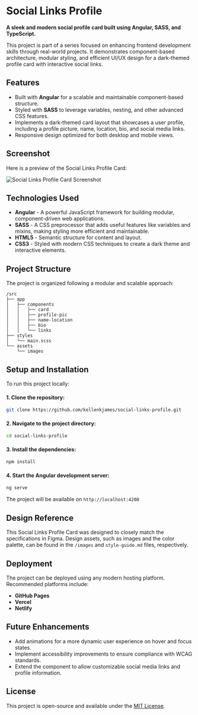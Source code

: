 # Social Links Profile

**A sleek and modern social profile card built using Angular, SASS, and TypeScript.**

This project is part of a series focused on enhancing frontend development skills through real-world projects. It demonstrates component-based architecture, modular styling, and efficient UI/UX design for a dark-themed profile card with interactive social links.

## Features

- Built with **Angular** for a scalable and maintainable component-based structure.
- Styled with **SASS** to leverage variables, nesting, and other advanced CSS features.
- Implements a dark-themed card layout that showcases a user profile, including a profile picture, name, location, bio, and social media links.
- Responsive design optimized for both desktop and mobile views.

## Screenshot

Here is a preview of the Social Links Profile Card:

![Social Links Profile Card Screenshot](./social-links-profile/src/assets/final-screenshot.png)

## Technologies Used

- **Angular** - A powerful JavaScript framework for building modular, component-driven web applications.
- **SASS** - A CSS preprocessor that adds useful features like variables and mixins, making styling more efficient and maintainable.
- **HTML5** - Semantic structure for content and layout.
- **CSS3** - Styled with modern CSS techniques to create a dark theme and interactive elements.

## Project Structure

The project is organized following a modular and scalable approach:

```plaintext
/src
├── app
│   ├── components
│   │   ├── card
│   │   ├── profile-pic
│   │   ├── name-location
│   │   ├── bio
│   │   └── links
├── styles
│   └── main.scss
└── assets
    └── images
```

## Setup and Installation

To run this project locally:

#### 1. Clone the repository:
```bash
git clone https://github.com/kellenkjames/social-links-profile.git
```

#### 2. Navigate to the project directory:
```bash
cd social-links-profile
```

#### 3. Install the dependencies:
```bash
npm install
```

#### 4. Start the Angular development server:
```bash
ng serve
```

The project will be available on `http://localhost:4200`

## Design Reference
This Social Links Profile Card was designed to closely match the specifications in Figma. Design assets, such as images and the color palette, can be found in the `/images` and `style-guide.md` files, respectively.

## Deployment
The project can be deployed using any modern hosting platform. Recommended platforms include:
- **GitHub Pages**
- **Vercel**
- **Netlify**

## Future Enhancements
- Add animations for a more dynamic user experience on hover and focus states.
- Implement accessibility improvements to ensure compliance with WCAG standards.
- Extend the component to allow customizable social media links and profile information.

## License

This project is open-source and available under the [MIT License](LICENSE).
